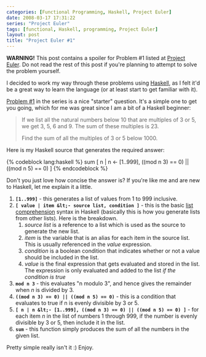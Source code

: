 ```yaml
---
categories: [Functional Programming, Haskell, Project Euler]
date: 2008-03-17 17:31:22
series: "Project Euler"
tags: [functional, Haskell, programming, Project Euler]
layout: post
title: "Project Euler #1"
---
```

**WARNING!** This post contains a spoiler for Problem #1 listed at [Project Euler][]. Do not read the rest of this post if you're planning to attempt to solve the problem yourself.

<!--more-->

I decided to work my way through these problems using [Haskell][], as I felt it'd be a great way to learn the language (or at least start to get familiar with it).

[Problem #1][] in the series is a nice "starter" question. It's a simple one to get you going, which for me was great since I am a bit of a Haskell beginner:

> If we list all the natural numbers below 10 that are multiples of 3 or 5, we get 3, 5, 6 and 9. The sum of these multiples is 23.
> 
> Find the sum of all the multiples of 3 or 5 below 1000.

Here is my Haskell source that generates the required answer:

{% codeblock lang:haskell %}
sum [ n | n <- [1..999], ((mod n 3) == 0) || ((mod n 5) == 0) ]
{% endcodeblock %}


Don't you just love how concise the answer is? If you're like me and are new to Haskell, let me explain it a little.

1. **`[1..999]`** - this generates a list of values from 1 to 999 inclusive.
1. **`[ value | item &lt;- source list, condition ]`** - this is the basic [list comprehension][ListComp] syntax in Haskell (basically this is how you generate lists from other lists). Here is the breakdown.
    1. _source list_ is a reference to a list which is used as the source to generate the new list.
    1. _item_ is the variable that is an alias for each item in the source list. This is usually referenced in the _value_ expression.
    1. _condition_ is a boolean condition that indicates whether or not a value should be included in the list.
    1. _value_ is the final expression that gets evaluated and stored in the list. The expression is only evaluated and added to the list _if the condition is true_
1. **`mod n 3`** - this evaluates "n modulo 3", and hence gives the remainder when *n* is divided by 3.
1. **`((mod n 3) == 0) || ((mod n 5) == 0)`** - this is a condition that evaluates to true if n is evenly divisible by 3 or 5.
1. **`[ n | n &lt;- [1..999], ((mod n 3) == 0) || ((mod n 5) == 0) ]`** - for each item *n* in the list of numbers 1 through 999, if the number is evenly divisible by 3 or 5, then include it in the list.
1. **`sum`** - this function simply produces the sum of all the numbers in the given list.

Pretty simple really isn't it :) Enjoy.

  [Problem #1]: http://projecteuler.net/index.php?section=problems&id=1 "Problem #1"
  [Project Euler]: http://projecteuler.net/ "Project Euler"
  [Haskell]: http://www.haskell.org/ "Haskell"
  [ListComp]: http://en.wikipedia.org/wiki/List_comprehension "List Comprehension"
